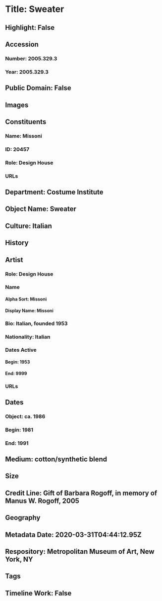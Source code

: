 # Title: Sweater
## Highlight: False
## Accession
### Number: 2005.329.3
### Year: 2005.329.3
## Public Domain: False
## Images
## Constituents
### Name: Missoni
### ID: 20457
### Role: Design House
### URLs
## Department: Costume Institute
## Object Name: Sweater
## Culture: Italian
## History
## Artist
### Role: Design House
### Name
#### Alpha Sort: Missoni
#### Display Name: Missoni
### Bio: Italian, founded 1953
### Nationality: Italian
### Dates Active
#### Begin: 1953
#### End: 9999
### URLs
## Dates
### Object: ca. 1986
### Begin: 1981
### End: 1991
## Medium: cotton/synthetic blend
## Size
## Credit Line: Gift of Barbara Rogoff, in memory of Manus W. Rogoff, 2005
## Geography
## Metadata Date: 2020-03-31T04:44:12.95Z
## Respository: Metropolitan Museum of Art, New York, NY
## Tags
## Timeline Work: False